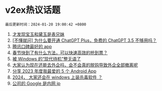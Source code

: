 # v2ex热议话题

`最后更新时间：2024-01-20 19:00:42 +0800`

1. [才发现宝玉和黛玉是表兄妹](https://www.v2ex.com/t/1010184)
1. [[不懂就问] 为什么要开通 ChatGPT Plus，免费的 ChatGPT 3.5 不够用吗？](https://www.v2ex.com/t/1010119)
1. [腾讯口碑最好的 app](https://www.v2ex.com/t/1010248)
1. [春节快到了有什么方法，可以快速高效的抢到票？](https://www.v2ex.com/t/1010205)
1. [被 Windows 的“现代待机”整无语了](https://www.v2ex.com/t/1010114)
1. [大家认为现在还能去外企吗，会不会真的脱钩导致外企全部撤离呢](https://www.v2ex.com/t/1010130)
1. [分享 2023 年度我最爱的 5 个 Android App](https://www.v2ex.com/t/1010194)
1. [2024， 大家还会在 windows 上装杀毒软件 ？](https://www.v2ex.com/t/1010270)
1. [公司的 Google 是内网 ip](https://www.v2ex.com/t/1010115)


